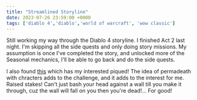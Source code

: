 ```yaml
---
title: "Streamlined Storyline"
date: 2023-07-26 23:59:00 +0000
tags: ['diablo 4','diablo','world of warcraft', 'wow classic']
---
```

Still working my way through the Diablo 4 storyline. I finished Act 2 last night.  I'm skipping all the side quests and only doing story missions.  My assumption is once I've completed the story, and unlocked more of the Seasonal mechanics, I'll be able to go back and do the side quests.

I also found [this](https://worldofwarcraft.blizzard.com/en-us/news/23973734/rules-of-engagement-classic-hardcore-is-coming-to-world-of-warcraft) which has my interested piqued! The idea of permadeath with chracters adds to the challenge, and it adds to the interest for me.  Raised stakes!  Can't just bash your head against a wall till you make it through, cuz the wall will fall on you then you're dead!...  For good!
